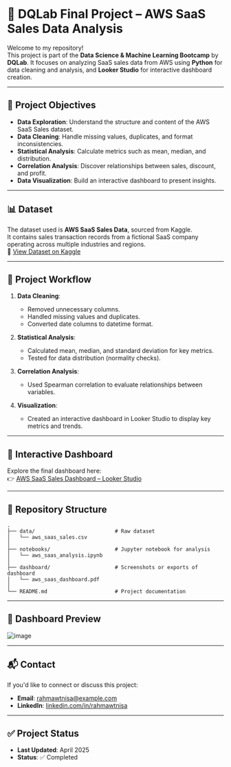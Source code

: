 # 🚀 DQLab Final Project – AWS SaaS Sales Data Analysis

Welcome to my repository!  
This project is part of the **Data Science & Machine Learning Bootcamp** by **DQLab**. It focuses on analyzing SaaS sales data from AWS using **Python** for data cleaning and analysis, and **Looker Studio** for interactive dashboard creation.

---

## 🎯 Project Objectives

- **Data Exploration**: Understand the structure and content of the AWS SaaS Sales dataset.
- **Data Cleaning**: Handle missing values, duplicates, and format inconsistencies.
- **Statistical Analysis**: Calculate metrics such as mean, median, and distribution.
- **Correlation Analysis**: Discover relationships between sales, discount, and profit.
- **Data Visualization**: Build an interactive dashboard to present insights.

---

## 📊 Dataset

The dataset used is **AWS SaaS Sales Data**, sourced from Kaggle.  
It contains sales transaction records from a fictional SaaS company operating across multiple industries and regions.  
🔗 [View Dataset on Kaggle](https://www.kaggle.com/datasets/nnthanh101/aws-saas-sales)

---

## 🧰 Project Workflow

1. **Data Cleaning**:
   - Removed unnecessary columns.
   - Handled missing values and duplicates.
   - Converted date columns to datetime format.

2. **Statistical Analysis**:
   - Calculated mean, median, and standard deviation for key metrics.
   - Tested for data distribution (normality checks).

3. **Correlation Analysis**:
   - Used Spearman correlation to evaluate relationships between variables.

4. **Visualization**:
   - Created an interactive dashboard in Looker Studio to display key metrics and trends.

---

## 🔗 Interactive Dashboard

Explore the final dashboard here:  
👉 [AWS SaaS Sales Dashboard – Looker Studio](https://lookerstudio.google.com/reporting/cf269cc4-9f14-413f-96fc-02b14510b9b7/page/D2PHF)

---

## 📁 Repository Structure

```
.
├── data/                          # Raw dataset
│   └── aws_saas_sales.csv
│
├── notebooks/                     # Jupyter notebook for analysis
│   └── aws_saas_analysis.ipynb
│
├── dashboard/                     # Screenshots or exports of dashboard
│   └── aws_saas_dashboard.pdf
│
└── README.md                      # Project documentation
```

---

## 📸 Dashboard Preview

![image](https://github.com/user-attachments/assets/9c5740c4-1983-4a4a-80d0-437d398ca981)


---

## 📬 Contact

If you'd like to connect or discuss this project:

- **Email**: [rahmawtnisa@example.com](mailto:rahmawati.salsadila@gmail.com)  
- **LinkedIn**: [linkedin.com/in/rahmawtnisa](https://www.linkedin.com/in/rahmawatiannisasalsadilla/)

---

## ✅ Project Status

- **Last Updated**: April 2025  
- **Status**: ✅ Completed
